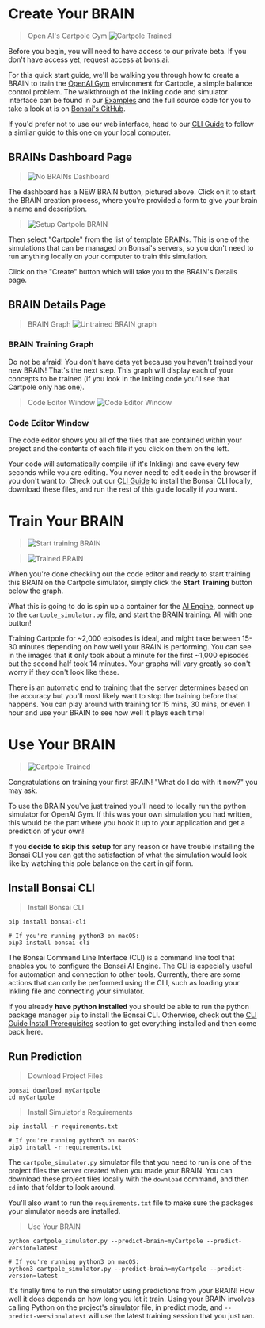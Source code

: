 # Create Your BRAIN

> Open AI's Cartpole Gym
> ![Cartpole Trained][12]

Before you begin, you will need to have access to our private beta. If you don't have access yet, request access at [bons.ai][1].

For this quick start guide, we'll be walking you through how to create a BRAIN to train the [OpenAI Gym][4] environment for Cartpole, a simple balance control problem. The walkthrough of the Inkling code and simulator interface can be found in our [Examples][2] and the full source code for you to take a look at is on [Bonsai's GitHub][3].

If you'd prefer not to use our web interface, head to our [CLI Guide][11] to follow a similar guide to this one on your local computer.

## BRAINs Dashboard Page

> ![No BRAINs Dashboard][5]

The dashboard has a NEW BRAIN button, pictured above. Click on it to start the BRAIN creation process, where you’re provided a form to give your brain a name and description.

> ![Setup Cartpole BRAIN][6]

Then select "Cartpole" from the list of template BRAINs. This is one of the simulations that can be managed on Bonsai's servers, so you don't need to run anything locally on your computer to train this simulation.

Click on the "Create" button which will take you to the BRAIN's Details page.

## BRAIN Details Page

> BRAIN Graph
> ![Untrained BRAIN graph][7]

### BRAIN Training Graph

Do not be afraid! You don't have data yet because you haven't trained your new BRAIN! That's the next step. This graph will display each of your concepts to be trained (if you look in the Inkling code you'll see that Cartpole only has one).

> Code Editor Window
> ![Code Editor Window][9]

### Code Editor Window

The code editor shows you all of the files that are contained within your project and the contents of each file if you click on them on the left.

Your code will automatically compile (if it's Inkling) and save every few seconds while you are editing. You never need to edit code in the browser if you don't want to. Check out our [CLI Guide][11] to install the Bonsai CLI locally, download these files, and run the rest of this guide locally if you want.



# Train Your BRAIN

> ![Start training BRAIN][8]

> ![Trained BRAIN][10]

When you're done checking out the code editor and ready to start training this BRAIN on the Cartpole simulator, simply click the **Start Training** button below the graph.

What this is going to do is spin up a container for the [AI Engine][14], connect up to the `cartpole_simulator.py` file, and start the BRAIN training. All with one button!

Training Cartpole for ~2,000 episodes is ideal, and might take between 15-30 minutes depending on how well your BRAIN is performing. You can see in the images that it only took about a minute for the first ~1,000 episodes but the second half took 14 minutes. Your graphs will vary greatly so don't worry if they don't look like these.

There is an automatic end to training that the server determines based on the accuracy but you'll most likely want to stop the training before that happens. You can play around with training for 15 mins, 30 mins, or even 1 hour and use your BRAIN to see how well it plays each time!



# Use Your BRAIN

> ![Cartpole Trained][12]

Congratulations on training your first BRAIN! "What do I do with it now?" you may ask.

To use the BRAIN you've just trained you'll need to locally run the python simulator for OpenAI Gym. If this was your own simulation you had written, this would be the part where you hook it up to your application and get a prediction of your own!

If you **decide to skip this setup** for any reason or have trouble installing the Bonsai CLI you can get the satisfaction of what the simulation would look like by watching this pole balance on the cart in gif form.

## Install Bonsai CLI

> Install Bonsai CLI

```shell
pip install bonsai-cli

# If you're running python3 on macOS:
pip3 install bonsai-cli
```

The Bonsai Command Line Interface (CLI) is a command line tool that enables you to configure the Bonsai AI Engine. The CLI is especially useful for automation and connection to other tools. Currently, there are some actions that can only be performed using the CLI, such as loading your Inkling file and connecting your simulator.

If you already **have python installed** you should be able to run the python package manager `pip` to install the Bonsai CLI. Otherwise, check out the [CLI Guide Install Prerequisites][13] section to get everything installed and then come back here.

## Run Prediction

> Download Project Files

```
bonsai download myCartpole
cd myCartpole
```

> Install Simulator's Requirements

```shell
pip install -r requirements.txt

# If you're running python3 on macOS:
pip3 install -r requirements.txt
```

The `cartpole_simulator.py` simulator file that you need to run is one of the project files the server created when you made your BRAIN. You can download these project files locally with the `download` command, and then `cd` into that folder to look around.

You'll also want to run the `requirements.txt` file to make sure the packages your simulator needs are installed.

> Use Your BRAIN

```shell
python cartpole_simulator.py --predict-brain=myCartpole --predict-version=latest

# If you're running python3 on macOS:
python3 cartpole_simulator.py --predict-brain=myCartpole --predict-version=latest
```

It's finally time to run the simulator using predictions from your BRAIN! How well it does depends on how long you let it train. Using your BRAIN involves calling Python on the project's simulator file, in predict mode, and `--predict-version=latest` will use the latest training session that you just ran.



[1]: http://pages.bons.ai/apply.html
[2]: ../examples.html#openai-gym-cart-pole
[3]: https://github.com/BonsaiAI/gym-cartpole-sample
[4]: https://gym.openai.com/envs/CartPole-v1
[5]: ../../images/no_brains_image.png
[6]: ../../images/quick-start-new-brain.png
[7]: ../../images/quick-start-no-training.png
[8]: ../../images/quick-start-start-training.png
[9]: ../../images/quick-start-code-editor.png
[10]: ../../images/quick-start-trained-brain.png
[11]: ./cli-guide.html
[12]: ../../images/cart-pole-balance.gif
[13]: ./cli-guide.html#install-prerequisites
[14]: #what-are-brains
